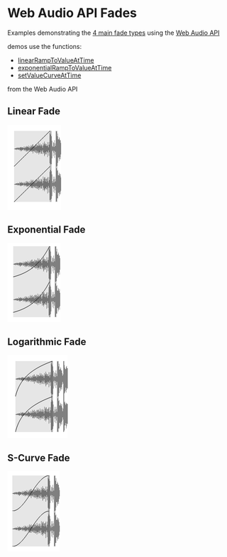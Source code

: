 Web Audio API Fades
===============

Examples demonstrating the [4 main fade types](http://audioundone.com/different-fade-shapes) using the [Web Audio API](http://webaudio.github.io/web-audio-api/)

demos use the functions:

* [linearRampToValueAtTime](https://developer.mozilla.org/en-US/docs/Web/API/AudioParam/linearRampToValueAtTime)
* [exponentialRampToValueAtTime](https://developer.mozilla.org/en-US/docs/Web/API/AudioParam/exponentialRampToValueAtTime)
* [setValueCurveAtTime](https://developer.mozilla.org/en-US/docs/Web/API/AudioParam/setValueCurveAtTime)

from the Web Audio API

## Linear Fade
![Screenshot](images/linear.png?raw=true "linear fade")

## Exponential Fade
![Screenshot](images/exponential.png?raw=true "exponential fade")

## Logarithmic Fade
![Screenshot](images/logarithmic.png?raw=true "logarithmic fade")

## S-Curve Fade
![Screenshot](images/scurve.png?raw=true "s-curve fade")
